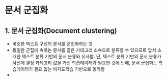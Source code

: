 문서 군집화
===

## 1. 문서 군집화(Document clustering)
- 비슷한 텍스트 구성의 문서를 군집화하는 것
- 동일한 군집에 속하는 문서를 같은 카테고리 소속으로 분류할 수 있으므로 앞서 소개한 텍스트 분류 기반의 문서 분류와 유사함. 단, 텍스트 분류 기반의 문서 분류가 사전에 결정 카테고리 값을 가진 학습데이터가 필요한 것에 반해, 문서 군집화는 학습데이터가 필요 없는 비지도학습 기반으로 동작함
- 
